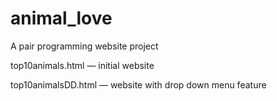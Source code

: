 # animal_love

A pair programming website project

top10animals.html — initial website

top10animalsDD.html — website with drop down menu feature
